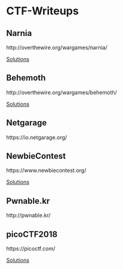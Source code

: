# CTF-Writeups

<h2>Narnia</h2>
<p>http://overthewire.org/wargames/narnia/</p>
<p><a href = "https://github.com/MarcoGarlet/CTF-WriteUps/blob/master/narnia/narnia.txt">Solutions</a></p>
<h2>Behemoth</h2>
<p>http://overthewire.org/wargames/behemoth/</p>
<p><a href = "https://github.com/MarcoGarlet/CTF-Writeups/blob/master/behemoth/Behemoth.txt">Solutions</a></p>
<h2>Netgarage</h2>
<p>https://io.netgarage.org/</p>
<h2>NewbieContest</h2>
<p>https://www.newbiecontest.org/</p>
<p><a href = "https://github.com/MarcoGarlet/CTF-Writeups/tree/master/newbie/wargame">Solutions</a></p>
<h2>Pwnable.kr</h2>
<p>http://pwnable.kr/</p>
<h2>picoCTF2018</h2>
<p>https://picoctf.com/</p>
<p><a href = "https://github.com/MarcoGarlet/CTF-Writeups/tree/master/picoCTF2018">Solutions</a></p>
